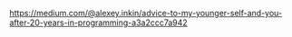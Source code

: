 
https://medium.com/@alexey.inkin/advice-to-my-younger-self-and-you-after-20-years-in-programming-a3a2ccc7a942